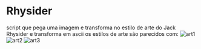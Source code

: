 # Rhysider
script que pega uma imagem e transforma no estilo de arte do Jack Rhysider e transforma em ascii
os estilos de arte são parecidos com:
![art1](art/art1.png)
![art2](art/art2.png)
![art3](art/art3.png)
